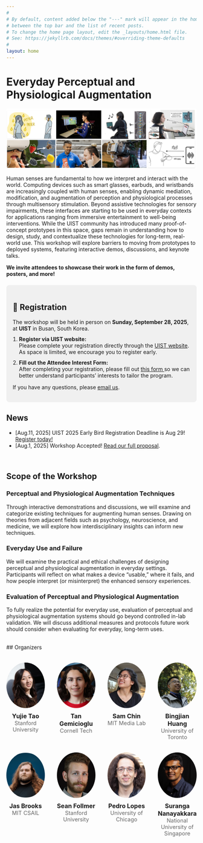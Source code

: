```yaml
---
#
# By default, content added below the "---" mark will appear in the home page
# between the top bar and the list of recent posts.
# To change the home page layout, edit the _layouts/home.html file.
# See: https://jekyllrb.com/docs/themes/#overriding-theme-defaults
#
layout: home
---
```


# Everyday Perceptual and Physiological Augmentation

![Alt text](/img/UIST-workshop-teaser.jpg)

Human senses are fundamental to how we interpret and interact
with the world. Computing devices such as smart glasses, earbuds, and wristbands are increasingly coupled with human senses, enabling dynamic mediation, modification, and augmentation of perception and physiological processes through multisensory stimulation. Beyond assistive technologies for sensory impairments, these interfaces are starting to be used in everyday contexts for applications ranging from immersive entertainment to well-being interventions. While the UIST community has introduced many proof-of-concept prototypes in this space, gaps remain in understanding how to design, study, and contextualize these technologies for long-term, real-world use. This workshop will explore barriers to moving from prototypes to deployed systems, featuring interactive demos, discussions, and keynote talks.

**We invite attendees to showcase their work in the form of demos, posters, and more!**

<div style="background-color:#f0f0f0; padding:1.2em; border-radius:8px; margin:1.5em 0;">
  <h2>📢 Registration</h2>
  The workshop will be held in person on <strong>Sunday, September 28, 2025</strong>, at <strong>UIST</strong> in Busan, South Korea.<br/>
  <ol style="padding-left:1.2em; margin-top:0.8em;">
    <li style="margin-bottom:0.8em;">
      <strong>Register via UIST website:</strong><br/>
      Please complete your registration directly through the
      <a href="https://web.cvent.com/event/132daf6e-26b8-498a-bd58-dc020d6b9aad/summary" target="_blank">
        UIST website</a>. As space is limited, we encourage you to register early.
    </li>
    <li style="margin-bottom:0.8em;">
      <strong>Fill out the Attendee Interest Form:</strong><br/>
      After completing your registration, please fill out <a href="https://forms.gle/NcGXw4dYzvMAmZMR6">this form </a> so we can better understand participants’ interests to tailor the program.
    </li>
  </ol>
  <p>
    If you have any questions, please
    <a href="mailto:everyday-augmentation-team@googlegroups.com">email us</a>.
  </p>
</div>


## News
- [Aug.11, 2025] UIST 2025 Early Bird Registration Deadline is Aug 29! [Register today!](https://web.cvent.com/event/132daf6e-26b8-498a-bd58-dc020d6b9aad/summary)
- [Aug.1, 2025] Workshop Accepted! [Read our full proposal](UIST2025_Workshop.pdf). 


 <br/>


## Scope of the Workshop

### Perceptual and Physiological Augmentation Techniques
Through interactive demonstrations and discussions, we will examine and categorize existing techniques for augmenting human senses. Drawing on theories from adjacent fields such as psychology, neuroscience, and medicine, we will explore how interdisciplinary insights can inform new techniques.

### Everyday Use and Failure
We will examine the practical and ethical challenges of designing perceptual and physiological augmentation in everyday settings. Participants will reflect on what makes a device “usable,”
where it fails, and how people interpret (or misinterpret) the enhanced sensory experiences. 


### Evaluation of Perceptual and Physiological Augmentation
To fully realize the potential for everyday use, evaluation of perceptual and physiological augmentation systems should go beyond controlled in-lab validation. We will discuss additional measures and protocols future work should consider when evaluating for everyday, long-term uses.


 <br/>
## Organizers


<div class="team-grid">
  <div class="member">
    <img src="/img/yujie-tao.jpg" alt="Yujie Tao">
    <h3><a href="https://yujietao.me" target="_blank">Yujie Tao</a></h3>
    <p>Stanford University</p>
  </div>
  <div class="member">
    <img src="/img/tan-gemicioglu.jpg" alt="Tan Gemicioglu">
    <h3><a href="https://tangemicioglu.com" target="_blank">Tan Gemicioglu</a></h3>
    <p>Cornell Tech</p>
  </div>
  <div class="member">
    <img src="/img/sam-chin.jpg" alt="Sam Chin">
    <h3><a href="https://www.media.mit.edu/people/chins/overview/" target="_blank">Sam Chin</a></h3>
    <p>MIT Media Lab</p>
  </div>
  <div class="member">
    <img src="/img/bingjian-huang.jpg" alt="Bingjian Huang">
    <h3><a href="https://huangbj16.github.io" target="_blank">Bingjian Huang</a></h3>
    <p>University of Toronto</p>
  </div>
  <div class="member">
    <img src="/img/jas-brooks.jpg" alt="Jas Brooks">
    <h3><a href="https://jasbrooks.net" target="_blank">Jas Brooks</a></h3>
    <p>MIT CSAIL</p>
  </div>
  <div class="member">
    <img src="/img/sean-follmer.jpg" alt="Sean Follmer">
    <h3><a href="https://profiles.stanford.edu/sean-follmer" target="_blank">Sean Follmer</a></h3>
    <p>Stanford University</p>
  </div>
  <div class="member">
    <img src="/img/pedro-lopes.jpg" alt="Pedro Lopes">
    <h3><a href="https://plopes.org" target="_blank">Pedro Lopes</a></h3>
    <p>University of Chicago</p>
  </div>
  <div class="member">
    <img src="/img/suranga-nanayakkara.jpg" alt="Suranga Nanayakkara">
    <h3><a href="https://suranga.info" target="_blank">Suranga Nanayakkara</a></h3>
    <p>National University of Singapore</p>
  </div>
</div>

<style>
.team-grid {
  display: grid;
  grid-template-columns: repeat(4, 1fr);
  gap: 2rem;
  text-align: center;
  margin-top: 2rem;
}
.team-grid img {
  width: 120px;
  height: 120px;
  border-radius: 50%;
  object-fit: cover;
  margin-bottom: 0.5rem;
}
.team-grid h3 {
  margin: 0;
  font-size: 1rem;
  font-weight: bold;
}
.team-grid h3 a {
  color: inherit;
  text-decoration: none;
}
.team-grid h3 a:hover {
  text-decoration: underline;
}
.team-grid p {
  margin: 0;
  font-size: 0.9rem;
  color: #666;
}
@media (max-width: 768px) {
  .team-grid {
    grid-template-columns: repeat(2, 1fr);
  }
}
</style>

